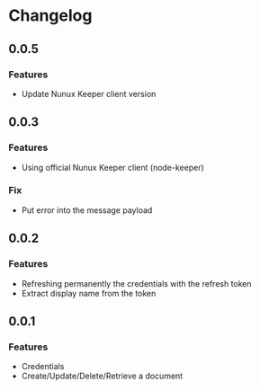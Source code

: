 Changelog
=========

0.0.5
-----

### Features

* Update Nunux Keeper client version

0.0.3
-----

### Features

* Using official Nunux Keeper client (node-keeper)

### Fix

* Put error into the message payload

0.0.2
-----

### Features

* Refreshing permanently the credentials with the refresh token
* Extract display name from the token

0.0.1
-----

### Features

* Credentials
* Create/Update/Delete/Retrieve a document

